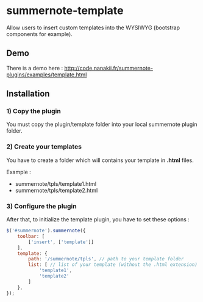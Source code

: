 summernote-template
=============

Allow users to insert custom templates into the WYSIWYG (bootstrap components for example).

Demo
-------------

There is a demo here : http://code.nanakii.fr/summernote-plugins/examples/template.html

Installation
-------------

### 1) Copy the plugin

You must copy the plugin/template folder into your local summernote plugin folder.

### 2) Create your templates

You have to create a folder which will contains your template in **.html** files.

Example :
- summernote/tpls/template1.html
- summernote/tpls/template2.html

### 3) Configure the plugin

After that, to initialize the template plugin, you have to set these options :

``` js
$('#summernote').summernote({
    toolbar: [
        ['insert', ['template']]
    ],
    template: {
        path: '/summernote/tpls', // path to your template folder
        list: [ // list of your template (without the .html extension)
            'template1',
            'template2'
        ]
    },
});
```
